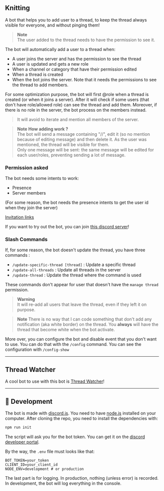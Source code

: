 ## Knitting

A bot that helps you to add user to a thread, to keep the thread always visible for everyone, and without pinging them!  

> **Note**  
> The user added to the thread needs to have the permission to see it.  

The bot will automatically add a user to a thread when: 
- A user joins the server and has the permission to see the thread
- A user is updated and gets a new role
- When a channel or category that have their permission edited
- When a thread is created
- When the bot joins the server. Note that it needs the permissions to see the thread to add members.

For some optimization purpose, the bot will first @role when a thread is created (or when it joins a server). After it will check if some users (that don't have role/allowed role) can see the thread and add them.
Moreover, if there is no role in the server, the bot process on the members instead.

> It will avoid to iterate and mention all members of the server.

> **Note**  **How adding work ?**  
> The bot will send a message containing "//", edit it (so no mention because of editing message) and then delete it.
> As the user was mentioned, the thread will be visible for them.  
> Only one message will be sent: the same message will be edited for each user/roles, preventing sending a lot of message.

### Permission asked

The bot needs some intents to work:
- Presence
- Server members

(For some reason, the bot needs the presence intents to get the user id when they join the server)

[Invitation links](https://discord.com/api/oauth2/authorize?client_id=1101559076086886500&permissions=292057785360&scope=bot)

If you want to try out the bot, you can join [this discord server](https://discord.gg/TWjfz2yTSA)!

### Slash Commands

If, for some reason, the bot doesn't update the thread, you have three commands : 
- `/update-specific-thread [thread]` : Update a specific thread
- `/update-all-threads` : Update all threads in the server
- `/update-thread` : Update the thread where the command is used

These commands don't appear for user that doesn't have the `manage thread` permission.

> **Warning**  
> It will re-add all users that leave the thread, even if they left it on purpose.

> **Note**
> There is no way that I can code something that don't add any notification (aka white border) on the thread.
> You **always** will have the thread that become white when the bot activate. 

More over, you can configure the bot and disable event that you don't want to use. You can do that with the `/config` command. You can see the configuration with `/config-show`

---

## Thread Watcher

A cool bot to use with this bot is [Thread Watcher](https://threadwatcher.xyz/)!

---

## 🤖 Development 

The bot is made with [discord.js](https://discord.js.org/#/). You need to have [node.js](https://nodejs.org/en/) installed on your computer.
After cloning the repo, you need to install the dependencies with:
```bash
npm run init
```

The script will ask you for the bot token. You can get it on the [discord developer portal](https://discord.com/developers/applications).

By the way, the `.env` file must looks like that:
```
BOT_TOKEN=your_token
CLIENT_ID=your_client_id
NODE_ENV=development # or production
```

The last part is for logging. In production, nothing (unless error) is recorded. In development, the bot will log everything in the console.

